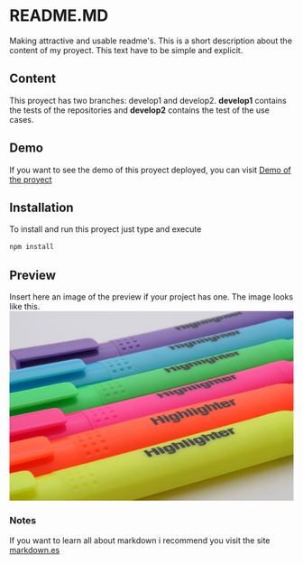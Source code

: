 # README.MD
Making attractive and usable readme's. 
This is a short description about the content of my proyect. This text have to be simple and explicit.

## Content
This proyect has two branches: develop1 and develop2. **develop1** contains the tests of the repositories and **develop2** contains the test of the use cases.

## Demo
If you want to see the demo of this proyect deployed, you can visit [Demo of the proyect](https://anabelisa.co/tips-para-hacer-un-buen-readme-md/)

## Installation
To install and run this proyect just type and execute
```bash
npm install
```
## Preview
Insert here an image of the preview if your project has one. The image looks like this.
![](/preview.jpg)

### Notes
If you want to learn all about markdown i recommend you visit the site [markdown.es](https://markdown.es/sintaxis-markdown/)
